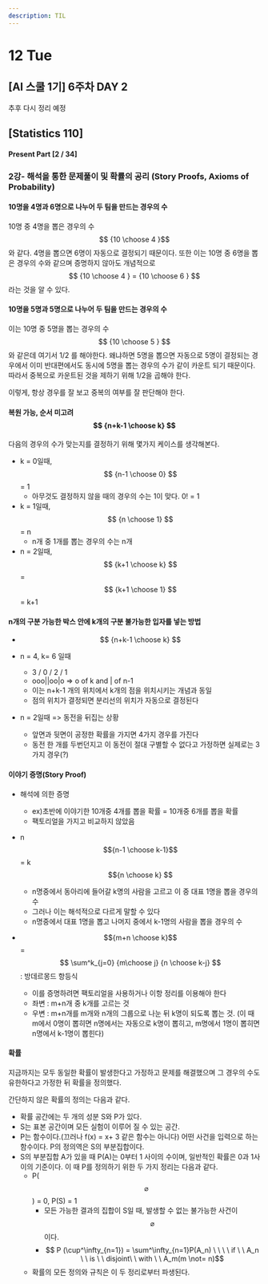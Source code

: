 ```yaml
---
description: TIL
---
```


# 12 Tue

## \[AI 스쿨 1기\] 6주차 DAY 2

추후 다시 정리 예정

## \[Statistics 110\]

#### Present Part \[2 / 34\]

### 2강- 해석을 통한 문제풀이 및 확률의 공리 \(Story Proofs, Axioms of Probability\)

#### 10명을 4명과 6명으로 나누어 두 팀을 만드는 경우의 수 

10명 중 4명을 뽑은 경우의 수 $$ {10 \choose 4 }$$ 와 같다. 4명을 뽑으면 6명이 자동으로 결정되기 때문이다. 또한 이는 10명 중 6명을 뽑은 경우의 수와 같으며 증명하지 않아도 개념적으로 $$ {10 \choose 4 } = {10 \choose 6 } $$ 라는 것을 알 수 있다.



#### 10명을 5명과 5명으로 나누어 두 팀을 만드는 경우의 수

이는 10명 중 5명을 뽑는 경우의 수$$ {10 \choose 5 } $$와 같은데 여기서 1/2 를 해야한다. 왜냐하면 5명을 뽑으면 자동으로 5명이 결정되는 경우에서 이미 반대편에서도 동시에 5명을 뽑는 경우의 수가 같이 카운트 되기 때문이다. 따라서 중복으로 카운트된 것을 제하기 위해 1/2을 곱해야 한다.

이렇게, 항상 경우를 잘 보고 중복의 여부를 잘 판단해야 한다.



#### 복원 가능, 순서 미고려 $$ {n+k-1 \choose k} $$

다음의 경우의 수가 맞는지를 결정하기 위해 몇가지 케이스를 생각해본다.

* k = 0일때,$$ {n-1 \choose 0} $$ = 1
  * 아무것도 결정하지 않을 때의 경우의 수는 1이 맞다. 0! = 1
* k = 1일때, $$ {n \choose 1} $$= n
  * n개 중 1개를 뽑는 경우의 수는 n개
* n = 2일때, $$ {k+1 \choose k} $$= $$ {k+1 \choose 1} $$= k+1



#### n개의 구분 가능한 박스 안에 k개의 구분 불가능한 입자를 넣는 방법

* $$ {n+k-1 \choose k} $$
* n = 4, k= 6 일때
  * 3 / 0 / 2 / 1
  * ooo\|\|oo\|o =&gt; o of k and \| of n-1
  * 이는 n+k-1 개의 위치에서 k개의 점을 위치시키는 개념과 동일
  * 점의 위치가 결정되면 분리선의 위치가 자동으로 결정된다
* n = 2일때 =&gt; 동전을 뒤집는 상황

  * 앞면과 뒷면이 공정한 확률을 가지면 4가지 경우를 가진다
  * 동전 한 개를 두번던지고 이 동전이 절대 구별할 수 없다고 가정하면 실제로는 3가지 경우\(?\)

#### 이야기 증명\(Story Proof\)

* 해석에 의한 증명
  * ex\)초반에 이야기한 10개중 4개를 뽑을 확률 = 10개중 6개를 뽑을 확률
  * 팩토리얼을 가지고 비교하지 않았음
* n$${n-1 \choose k-1}$$= k$${n \choose k} $$
  * n명중에서 동아리에 들어갈 k명의 사람을 고르고 이 중 대표 1명을 뽑을 경우의 수
  * 그러나 이는 해석적으로 다르게 말할 수 있다
  * n명중에서 대표 1명을 뽑고 나머지 중에서 k-1명의 사람을 뽑을 경우의 수
* $${m+n \choose k}$$= $$ \sum^k_{j=0}  {m\choose j}  {n \choose k-j} $$: 방데르몽드 항등식

  * 이를 증명하려면 팩토리얼을 사용하거나 이항 정리를 이용해야 한다
  * 좌변 : m+n개 중 k개를 고르는 것
  * 우변 : m+n개를 m개와 n개의 그룹으로 나눈 뒤 k명이 되도록 뽑는 것. \(이 때 m에서 0명이 뽑히면 n명에서는 자동으로 k명이 뽑히고, m명에서 1명이 뽑히면 n명에서 k-1명이 뽑힌다\)

#### 확률

지금까지는 모두 동일한 확률이 발생한다고 가정하고 문제를 해결했으며 그 경우의 수도 유한하다고 가정한 뒤 확률을 정의했다.

간단하지 않은 확률의 정의는 다음과 같다.

* 확률 공간에는 두 개의 성분 S와 P가 있다.
* S는 표본 공간이며 모든 실험이 이루어 질 수 있는 공간.
* P는 함수이다.\(끄러나 f\(x\) = x+ 3 같은 함수는 아니다\) 어떤 사건을 입력으로 하는 함수이다. P의 정의역은 S의 부분집합이다.
* S의 부분집합 A가 있을 때 P\(A\)는 0부터 1 사이의 수이며, 일반적인 확률은 0과 1사이의 기준이다. 이 때 P를 정의하기 위한 두 가지 정리는 다음과 같다.
  * P\($$\varnothing$$\) = 0, P\(S\) = 1
    * 모든 가능한 결과의 집합이 S일 때, 발생할 수 없는 불가능한 사건이 $$\varnothing$$ 이다.
    * $$ P (\cup^\infty_{n=1}) = \sum^\infty_{n=1}P(A_n)  \ \ \ \ if \ \ A_n \ \ is \ \ disjoint\ \ with \ \ A_m(m \not= n)$$
  * 확률의 모든 정의와 규칙은 이 두 정리로부터 파생된다.












